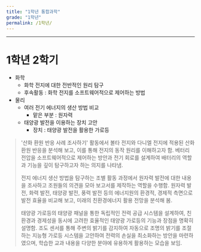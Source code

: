 ```yaml
---
title: "1학년 통합과학"
grade: "1학년"
permalink: /1학년/
---
```


---

# **1학년 2학기**

- 화학
  - 화학 전지에 대한 전반적인 원리 탐구
  - 후속활동 : 화학 전지를 소프트웨어적으로 제어하는 방법
- 물리
  - 여러 전기 에너지의 생산 방법 비교
    - 맡은 부분 : 원자력
  - 태양광 발전을 이용하는 장치 고안
    - 장치 : 태양광 발전을 활용한 가로등

> '산화 환원 반응 사례 조사하기' 활동에서 볼타 전지와 다니엘 전지에 적용된 산화 환원 반응을 분석해 보고, 이를 통해 전지의 동작 원리를 이해하고자 함. 베터리 전압을 소프트웨어적으로 제어하는 방안과 전기 회로를 설계하여 배터리의 역할과 기능을 깊이 탐구하고자 하는 의지를 나타냄.
>
> 전지 에너지 생산 방법을 탐구하는 조별 활동 과정에서 원자력 발전에 대한 내용을 조사하고 조원들의 의견을 모아 보고서를 제작하는 역할을 수행함. 원자력 발전, 화력 발전, 태양광 발전, 풍력 발전 등의 에너지원의 환경적, 경제적 측면으로 발전 효율을 비교해 보고, 미래의 친환경에너지 활용 전망을 분석해 봄.
>
> 태양광 가로등의 태양광 패널을 통한 독립적인 전력 공급 시스템을 설계하여, 친환경과 경제성을 동시에 고려한 효율적인 태양광 가로등의 기능과 장점을 명확히 설명함. 조도 센서를 통해 주변의 밝기를 감지하여 자동으로 조명의 밝기를 조절하는 지능형 가로등 시스템을 고안하여 전력의 손실을 최소화하는 방안을 마련하였으며, 학습한 교과 내용을 다양한 분야에 유용하게 활용하는 모습을 보임.
